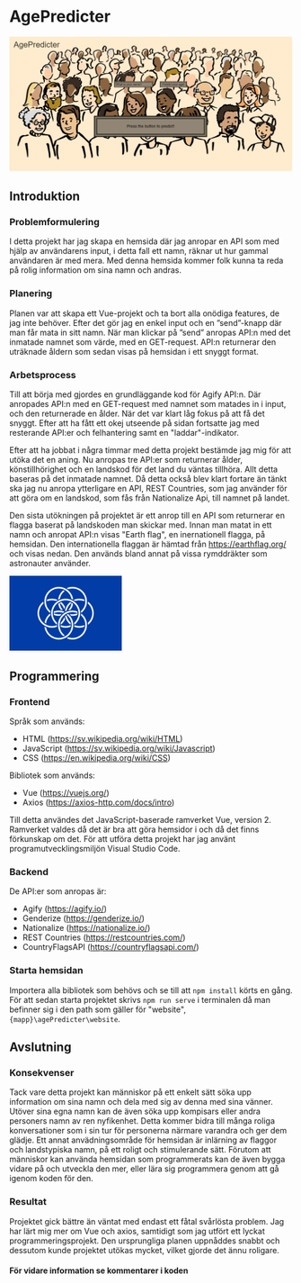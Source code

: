 # AgePredicter
![Exempel på hemsidan](https://github.com/AbbMyBjo/agePredicter/blob/main/website/src/assets/agePredicter%20exempel.png)

## Introduktion
### Problemformulering
I detta projekt har jag skapa en hemsida där jag anropar en API som med hjälp av användarens input, i detta fall ett namn, räknar ut hur gammal användaren är med mera. Med denna hemsida kommer folk kunna ta reda på rolig information om sina namn och andras.

### Planering
Planen var att skapa ett Vue-projekt och ta bort alla onödiga features, de jag inte behöver. Efter det gör jag en enkel input och en ”send”-knapp där man får mata in sitt namn. När man klickar på ”send” anropas API:n med det inmatade namnet som värde, med en GET-request. API:n returnerar den uträknade åldern som sedan visas på hemsidan i ett snyggt format.

### Arbetsprocess
Till att börja med gjordes en grundläggande kod för Agify API:n. Där anropades API:n med en GET-request med namnet som matades in i input, och den returnerade en ålder. När det var klart låg fokus på att få det snyggt. Efter att ha fått ett okej utseende på sidan fortsatte jag med resterande API:er och felhantering samt en "laddar"-indikator.

Efter att ha jobbat i några timmar med detta projekt bestämde jag mig för att utöka det en aning. Nu anropas tre API:er som returnerar ålder, könstillhörighet och en landskod för det land du väntas tillhöra. Allt detta baseras på det inmatade namnet. Då detta också blev klart fortare än tänkt ska jag nu anropa ytterligare en API, REST Countries, som jag använder för att göra om en landskod, som fås från Nationalize Api, till namnet på landet.

Den sista utökningen på projektet är ett anrop till en API som returnerar en flagga baserat på landskoden man skickar med. Innan man matat in ett namn och anropat API:n visas "Earth flag", en inernationell flagga, på hemsidan. Den internationella flaggan är hämtad från https://earthflag.org/ och visas nedan. Den används bland annat på vissa rymddräkter som astronauter använder.

<img src="https://github.com/AbbMyBjo/agePredicter/blob/main/website/src/assets/standardFlag.jpg" alt="Earth Flag" width="200"/>

## Programmering
### Frontend
Språk som används: 
* HTML (https://sv.wikipedia.org/wiki/HTML)
* JavaScript (https://sv.wikipedia.org/wiki/Javascript)
* CSS (https://en.wikipedia.org/wiki/CSS)

Bibliotek som används:
* Vue (https://vuejs.org/)
* Axios (https://axios-http.com/docs/intro)

Till detta användes det JavaScript-baserade ramverket Vue, version 2. Ramverket valdes då det är bra att göra hemsidor i och då det finns förkunskap om det. För att utföra detta projekt har jag använt programutvecklingsmiljön Visual Studio Code.

### Backend
De API:er som anropas är:
* Agify (https://agify.io/)
* Genderize (https://genderize.io/)
* Nationalize (https://nationalize.io/)
* REST Countries (https://restcountries.com/)
* CountryFlagsAPI (https://countryflagsapi.com/)

### Starta hemsidan
Importera alla bibliotek som behövs och se till att ``npm install`` körts en gång. För att sedan starta projektet skrivs ``npm run serve`` i terminalen då man befinner sig i den path som gäller för "website", ``{mapp}\agePredicter\website``. 

## Avslutning
### Konsekvenser
Tack vare detta projekt kan människor på ett enkelt sätt söka upp information om sina namn och dela med sig av denna med sina vänner. Utöver sina egna namn kan de även söka upp kompisars eller andra personers namn av ren nyfikenhet. Detta kommer bidra till många roliga konversationer som i sin tur för personerna närmare varandra och ger dem glädje. Ett annat anvädningsområde för hemsidan är inlärning av flaggor och landstypiska namn, på ett roligt och stimulerande sätt. Förutom att människor kan använda hemsidan som programmerats kan de även bygga vidare på och utveckla den mer, eller lära sig programmera genom att gå igenom koden för den.

### Resultat
Projektet gick bättre än väntat med endast ett fåtal svårlösta problem. Jag har lärt mig mer om Vue och axios, samtidigt som jag utfört ett lyckat programmeringsprojekt. Den ursprungliga planen uppnåddes snabbt och dessutom kunde projektet utökas mycket, vilket gjorde det ännu roligare.

#### För vidare information se kommentarer i koden
